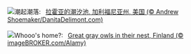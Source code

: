 ![](https://www.bing.com/th?id=OHR.CaliforniaTidepool_ZH-CN6273815361_UHD.jpg&w=1000)潮起潮落:&nbsp;&ensp;[拉霍亚的潮汐池‌, 加利福尼亚州, 美国 (© Andrew Shoemaker/DanitaDelimont.com)](https://www.bing.com/th?id=OHR.CaliforniaTidepool_ZH-CN6273815361_UHD.jpg)
<br><br/>
![](https://www.bing.com/th?id=OHR.LaplandOwl_EN-US8965493818_UHD.jpg&w=1000)Whooo's home?:&nbsp;&ensp;[Great gray owls in their nest, Finland (© imageBROKER.com/Alamy)](https://www.bing.com/th?id=OHR.LaplandOwl_EN-US8965493818_UHD.jpg)
<br><br/>
